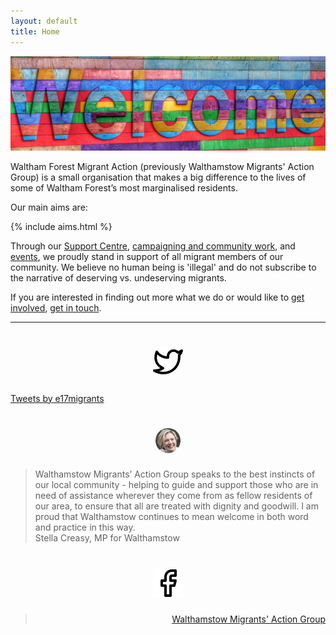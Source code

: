 ```yaml
---
layout: default
title: Home
---
```


<img src="/img/welcome.jpeg" style="width: 100%; max-height: 330px;" />

Waltham Forest Migrant Action (previously Walthamstow Migrants' Action Group) is a small organisation that makes a big difference to the lives of some of Waltham Forest’s most marginalised residents. 

Our main aims are:

{% include aims.html %}

Through our <a href="/support-centre">Support Centre</a>, <a href="/campaigns-and-community">campaigning and community work</a>, and <a href="/events">events</a>, we proudly stand in support of all migrant members of our community. We believe no human being is 'illegal' and do not subscribe to the narrative of deserving vs. undeserving migrants. 

If you are interested in finding out more what we do or would like to <a href="/get-involved">get involved</a>, <a href="/contact-us">get in touch</a>.

<hr>

<div class="row mb-3">
<div class="col-md-3">
<h1 style="text-align:center;">
  <a href="https://twitter.com/e17migrants" target="_blank"><img src="/img/twitter.svg" /></a>
</h1>
<a class="twitter-timeline" data-height="500" href="https://twitter.com/e17migrants?ref_src=twsrc%5Etfw">Tweets by e17migrants</a> <script async src="https://platform.twitter.com/widgets.js" charset="utf-8"></script>
</div>
<div class="col-md-6">
<h1 style="text-align:center;">
  <img src="/img/stella.png" style="height: 40px; border-radius: 20px;"/>
</h1>
<blockquote class="blockquote">
  <div>
  Walthamstow Migrants’ Action Group speaks to the best instincts of our local community - helping to guide and support those who are in need of assistance wherever they come from as fellow residents of our area, to ensure that all are treated with dignity and goodwill. I am proud that Walthamstow continues to mean welcome in both word and practice in this way.
  </div>
  <footer class="blockquote-footer">
    Stella Creasy, MP for Walthamstow
  </footer>
</blockquote>
</div>

<div class="col-md-3" style="text-align: right">
<h1 style="text-align:center;">
  <a href="https://facebook.com/WalthamForestMigrantAction" target="_blank"><img src="/img/facebook.svg" /></a>
</h1>
<div id="fb-root"></div>
<script>(function(d, s, id) {
  var js, fjs = d.getElementsByTagName(s)[0];
  if (d.getElementById(id)) return;
  js = d.createElement(s); js.id = id;
  js.src = 'https://connect.facebook.net/en_GB/sdk.js#xfbml=1&version=v3.1';
  fjs.parentNode.insertBefore(js, fjs);
}(document, 'script', 'facebook-jssdk'));</script>
<div class="fb-page" data-href="https://www.facebook.com/WalthamForestMigrantAction" data-tabs="timeline" data-width="500" data-height="500" data-small-header="false" data-adapt-container-width="true" data-hide-cover="true" data-show-facepile="true"><blockquote cite="https://www.facebook.com/WalthamstowMigrantsActionGroup" class="fb-xfbml-parse-ignore"><a href="https://www.facebook.com/WalthamstowMigrantsActionGroup">Walthamstow Migrants&#039; Action Group</a></blockquote></div>
</div>
</div>
